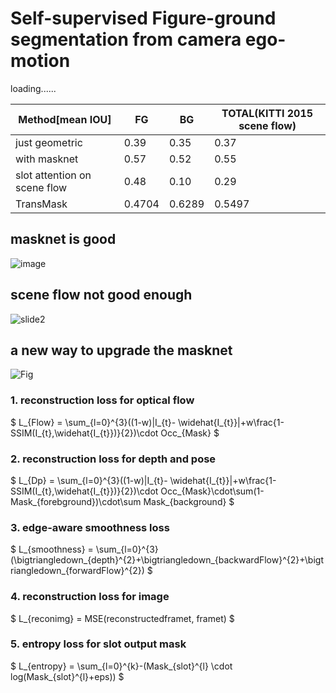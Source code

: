 # Self-supervised Figure-ground segmentation from camera ego-motion

loading......

| Method[mean IOU] | FG   | BG   | TOTAL(KITTI 2015 scene flow) |
| ---------------- | ---- | ---- | ---------------------------- |
| just geometric   | 0.39 | 0.35 | 0.37                         |
| with masknet     | 0.57 | 0.52 | 0.55                         |
| slot attention on scene flow| 0.48 | 0.10 | 0.29              |
| TransMask | 0.4704 | 0.6289 | 0.5497              |
## masknet is good
![image](https://user-images.githubusercontent.com/54012489/143808098-cfc0f440-0cd7-4c8b-b6f9-0f3faf5c7140.png)
## scene flow not good enough
![slide2](https://user-images.githubusercontent.com/54012489/127940143-076d455e-329c-4113-83bc-0551cabb9cf8.png)

## a new way to upgrade the masknet
![Fig](https://user-images.githubusercontent.com/54012489/146138094-70be6586-e177-4ce6-8e90-7bcf62782d8a.png)

### 1. reconstruction loss for optical flow
$ L_{Flow} = \sum_{l=0}^{3}((1-w)|I_{t}- \widehat{I_{t}}|+w\frac{1-SSIM(I_{t},\widehat{I_{t}})}{2})\cdot Occ_{Mask} $
### 2. reconstruction loss for depth and pose
$ L_{Dp} = \sum_{l=0}^{3}((1-w)|I_{t}- \widehat{I_{t}}|+w\frac{1-SSIM(I_{t},\widehat{I_{t}})}{2})\cdot Occ_{Mask}\cdot\sum(1-Mask_{forebground})\cdot\sum Mask_{background} $
### 3. edge-aware smoothness loss
$ L_{smoothness} = \sum_{l=0}^{3}(\bigtriangledown_{depth}^{2}+\bigtriangledown_{backwardFlow}^{2}+\bigtriangledown_{forwardFlow}^{2}) $
### 4. reconstruction loss for image
$ L_{reconimg} = MSE(reconstructedframet, framet) $
### 5. entropy loss for slot output mask
$ L_{entropy} = \sum_{l=0}^{k}-(Mask_{slot}^{l} \cdot log(Mask_{slot}^{l}+eps)) $
